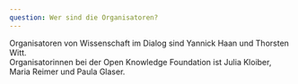 ```yaml
---
question: Wer sind die Organisatoren? 
---
```


Organisatoren von Wissenschaft im Dialog sind Yannick Haan und Thorsten Witt.  
Organisatorinnen bei der Open Knowledge Foundation ist Julia Kloiber, Maria Reimer und Paula Glaser.
